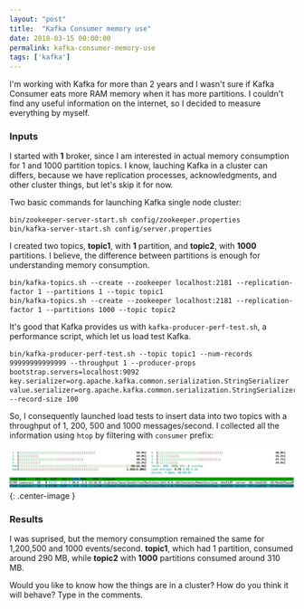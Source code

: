 ```yaml
---
layout: "post"
title:  "Kafka Consumer memory use"
date: 2018-03-15 00:00:00
permalink: kafka-consumer-memory-use
tags: ['kafka']
---
```


I'm working with Kafka for more than 2 years and I wasn't sure if Kafka Consumer eats more RAM memory when it has more partitions. I couldn't find any useful information on the internet, so I decided to measure everything by myself.

### <a href="#input" name="input"><i class="fa fa-link anchor" aria-hidden="true"></i></a> Inputs

I started with **1** broker, since I am interested in actual memory consumption for 1 and 1000 partition topics. I know, lauching Kafka in a cluster can differs, because we have replication processes, acknowledgments, and other cluster things, but let's skip it for now.

Two basic commands for launching Kafka single node cluster:

```
bin/zookeeper-server-start.sh config/zookeeper.properties
bin/kafka-server-start.sh config/server.properties
```

I created two topics, **topic1**, with **1** partition, and **topic2**, with **1000** partitions. I believe, the difference between partitions is enough for understanding memory consumption.

```
bin/kafka-topics.sh --create --zookeeper localhost:2181 --replication-factor 1 --partitions 1 --topic topic1
bin/kafka-topics.sh --create --zookeeper localhost:2181 --replication-factor 1 --partitions 1000 --topic topic2
```

It's good that Kafka provides us with `kafka-producer-perf-test.sh`, a performance script, which let us load test Kafka.

```
bin/kafka-producer-perf-test.sh --topic topic1 --num-records 99999999999999 --throughput 1 --producer-props bootstrap.servers=localhost:9092 key.serializer=org.apache.kafka.common.serialization.StringSerializer value.serializer=org.apache.kafka.common.serialization.StringSerializer --record-size 100
```

So, I consequently launched load tests to insert data into two topics with a throughput of 1, 200, 500 and 1000 messages/second. I collected all the information using `htop` by filtering with `consumer` prefix:

![](assets/images/kafka-consumer/htop-kafka-consumer.jpg){: .center-image }

### <a href="#results" name="results"><i class="fa fa-link anchor" aria-hidden="true"></i></a> Results

I was suprised, but the memory consumption remained the same for 1,200,500 and 1000 events/second. **topic1**, which had 1 partition, consumed around 290 MB, while **topic2** with **1000** partitions consumed around 310 MB. 

Would you like to know how the things are in a cluster? How do you think it will behave? Type in the comments.